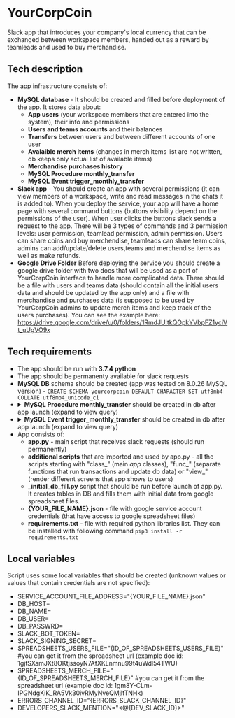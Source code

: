 # YourCorpCoin
Slack app that introduces your company's local currency that can be exchanged between workspace members, handed out as a reward by teamleads and used to buy merchandise. 

## Tech description
The app infrastructure consists of:
* **MySQL database** - It should be created and filled before deployment of the app. It stores data about:
    *  **App users** (your workspace members that are entered into the system), their info and permissions
    *  **Users and teams accounts** and their balances
    *  **Transfers** between users and between different accounts of one user
    *  **Avalaible merch items** (changes in merch items list are not written, db keeps only actual list of available items)
    *  **Merchandise purchases history**
    *  **MySQL Procedure monthly_transfer**
    *  **MySQL Event trigger_monthly_transfer**
* **Slack app** - You should create an app with several permissions (it can view members of a workspace, write and read messages in the chats it is added to). When you deploy the service, your app will have a home page with several command buttons (buttons visibility depend on the permissions of the user). When user clicks the buttons slack sends a request to the app. There will be 3 types of commands and 3 permission levels: user permission, teamlead permission, admin permission. Users can share coins and buy merchendise, teamleads can share team coins, admins can add/update/delete users,teams and merchendise items as well as make refunds.
* **Google Drive Folder** Before deploying the service you should create a google drive folder with two docs that will be used as a part of YourCorpCoin interface to handle more complicated data. There should be a file with users and teams data (should contain all the initial users data and should be updated by the app only) and a file with merchandise and purchases data (is supposed to be used by YourCorpCoin admins to update merch items and keep track of the users purchases). You can see the example here: https://drive.google.com/drive/u/0/folders/1RmdJUItkQOpkYVbpFZ1yciVt_uUgVO9x

## Tech requirements
* The app should be run with **3.7.4 python**
* The app should be permanenty available for slack requests
* **MySQL DB** schema should be created (app was tested on 8.0.26 MySQL version) - `CREATE SCHEMA yourcorpcoin DEFAULT CHARACTER SET utf8mb4 COLLATE utf8mb4_unicode_ci`
* <details>
        <summary><strong>MySQL Procedure monthly_transfer</strong> should be created in db after app launch (expand to view query)</summary>
        <code>
        CREATE PROCEDURE monthly_transfer() 
        BEGIN
        START TRANSACTION;
        set @current_datetime=UTC_TIMESTAMP();
        update accounts left join users using (user_id)
        set accounts.coins_for_share=coins_for_share+monthly_coins_for_share, free_use_coins=free_use_coins+100, accounts.updated_at=@current_datetime
         where account_type='user';
        update accounts left join teams using (team_id)
        set accounts.coins_for_share=coins_for_share+monthly_transfer, accounts.updated_at=@current_datetime
        where account_type='team';
        insert into external_transfers (sender_account_id,receiver_account_id,receiver_subaccount_type,transfer_type,coins_sent,created_at)
        (select 'tech' as sender_account_id, concat('user:',user_id) as receiver_account_id,
        'coins_for_share' as receiver_subaccount_type,'tech_scheduled' as transfer_type, 
        monthly_coins_for_share as coins_sent, @current_datetime as created_at
        from users)
        union all
        (select 'tech' as sender_account_id, concat('user:',user_id) as receiver_account_id,
        'free_use_coins' as receiver_subaccount_type,'tech_scheduled' as transfer_type, 
        100 as coins_sent, @current_datetime as created_at
        from users)
        union all
        (select 'tech' as sender_account_id, concat('team:',team_id) as receiver_account_id,
        'coins_for_share' as receiver_subaccount_type,'tech_scheduled' as transfer_type,
        monthly_transfer as coins_sent,@current_datetime as created_at from teams);
        COMMIT;
        END</code>
        </details>
* <details>
        <summary><strong>MySQL Event trigger_monthly_transfer</strong> should be created in db after app launch (expand to view query)</summary>
        <code>
        CREATE EVENT trigger_monthly_transfer
        ON SCHEDULE EVERY 1 MONTH
        STARTS '2022-12-01 00:30:00.000'
        ON COMPLETION NOT PRESERVE
        ENABLE
        DO call monthly_transfer()</code>
        </details>
* App consists of:
    * **app.py** - main script that receives slack requests (should run permanently)
    * **additional scripts** that are imported and used by app.py - all the scripts starting with "class\_" (main *app* classes), "func\_" (separate functions that run transactions and update db data) or "view\_" (render different screens that app shows to users)
    * **\_initial\_db\_fill.py** script that should be run before launch of app.py. It creates tables in DB and fills them with initial data from google spreadsheet files.
    * **{YOUR_FILE_NAME}.json** - file with google service account credentials (that have access to google spreadsheet files)
    * **requirements.txt** - file with required python libraries list. They can be installed with following command `pip3 install -r requirements.txt`

## Local variables
Script uses some local variables that should be created (unknown values or values that contain credentials are not specified):
* SERVICE_ACCOUNT_FILE_ADDRESS="{YOUR_FILE_NAME}.json"
* DB_HOST=
* DB_NAME=
* DB_USER=
* DB_PASSWRD=
* SLACK_BOT_TOKEN=
* SLACK_SIGNING_SECRET=
* SPREADSHEETS_USERS_FILE="{ID_OF_SPREADSHEETS_USERS_FILE}" #you can get it from the spreadsheet url (example doc id: 1gjtSXamJXt8OKtjssoyN7AfXKLnmnu99t4uWdl54TWU)
* SPREADSHEETS_MERCH_FILE="{ID_OF_SPREADSHEETS_MERCH_FILE}" #you can get it from the spreadsheet url (example doc id: 1gm8Y-CLm-IPGNdgKiK_RA5Vk30ivRMyNveQMjltTNHk)
* ERRORS_CHANNEL_ID="{ERRORS_SLACK_CHANNEL_ID}"
* DEVELOPERS_SLACK_MENTION="<@{DEV_SLACK_ID}>"


